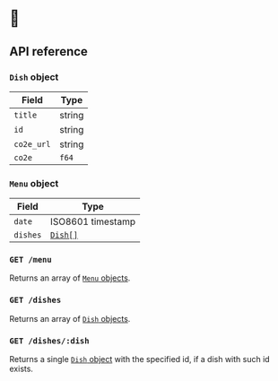 # 🥔

## API reference

### `Dish` object

| Field      | Type   |
| ---------- | ------ |
| `title`    | string |
| `id`       | string |
| `co2e_url` | string |
| `co2e`     | `f64`  |

### `Menu` object

| Field    | Type                     |
| -------- | ------------------------ |
| `date`   | ISO8601 timestamp        |
| `dishes` | [`Dish[]`](#dish-object) |

### `GET /menu`

Returns an array of [`Menu` objects](#menu-object).

### `GET /dishes`

Returns an array of [`Dish` objects](#dish-object).

### `GET /dishes/:dish`

Returns a single [`Dish` object](#dish-object) with the specified id, if a dish with such id exists.